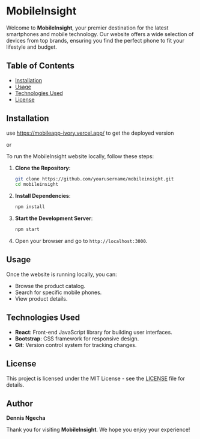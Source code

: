 # MobileInsight

Welcome to **MobileInsight**, your premier destination for the latest smartphones and mobile technology. Our website offers a wide selection of devices from top brands, ensuring you find the perfect phone to fit your lifestyle and budget.

## Table of Contents

- [Installation](#installation)
- [Usage](#usage)
- [Technologies Used](#technologies-used)
- [License](#license)

## Installation

use https://mobileapp-ivory.vercel.app/ to get the deployed version

or

To run the MobileInsight website locally, follow these steps:

1. **Clone the Repository**:
    ```bash
    git clone https://github.com/yourusername/mobileinsight.git
    cd mobileinsight
    ```

2. **Install Dependencies**:
    ```bash
    npm install
    ```

3. **Start the Development Server**:
    ```bash
    npm start
    ```

4. Open your browser and go to `http://localhost:3000`.

## Usage

Once the website is running locally, you can:

- Browse the product catalog.
- Search for specific mobile phones.
- View product details.

## Technologies Used

- **React**: Front-end JavaScript library for building user interfaces.
- **Bootstrap**: CSS framework for responsive design.
- **Git**: Version control system for tracking changes.


## License

This project is licensed under the MIT License - see the [LICENSE](LICENSE) file for details.

## Author
**Dennis Ngecha**


Thank you for visiting **MobileInsight**. We hope you enjoy your experience!